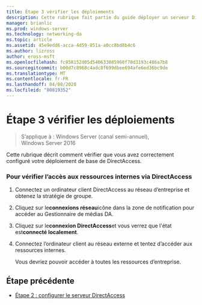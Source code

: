 ```yaml
---
title: Étape 3 vérifier les déploiements
description: Cette rubrique fait partie du guide déployer un serveur DirectAccess unique à l’aide de l’Assistant Prise en main pour Windows Server 2016
manager: brianlic
ms.prod: windows-server
ms.technology: networking-da
ms.topic: article
ms.assetid: 45e9edd6-acca-4d59-851a-a0cc8bd8b4c6
ms.author: lizross
author: eross-msft
ms.openlocfilehash: fc858152d05d540633085960f70d3193c486a7b8
ms.sourcegitcommit: b00d7c8968c4adc8f699dbee694afe6ed36bc9de
ms.translationtype: MT
ms.contentlocale: fr-FR
ms.lasthandoff: 04/08/2020
ms.locfileid: "80819352"
---
```

# <a name="step-3-verify-deployments"></a>Étape 3 vérifier les déploiements

>S’applique à : Windows Server (canal semi-annuel), Windows Server 2016

Cette rubrique décrit comment vérifier que vous avez correctement configuré votre déploiement de base de DirectAccess.  
  
### <a name="to-verify-access-to-internal-resources-through-directaccess"></a>Pour vérifier l’accès aux ressources internes via DirectAccess  
  
1.  Connectez un ordinateur client DirectAccess au réseau d’entreprise et obtenez la stratégie de groupe.  
  
2.  Cliquez sur le**connexions réseau**icône dans la zone de notification pour accéder au Gestionnaire de médias DA.  
  
3.  Cliquez sur le**connexion DirectAccess**et vous verrez que l'état est**connecté localement**.  
  
4.  Connectez l’ordinateur client au réseau externe et tentez d’accéder aux ressources internes.  
  
    Vous devriez pouvoir accéder à toutes les ressources d’entreprise.  
  
## <a name="previous-step"></a><a name="BKMK_Links"></a>Étape précédente  
  
-   [Étape 2 : configurer le serveur DirectAccess](da-basic-configure-s2-server.md)  
  


